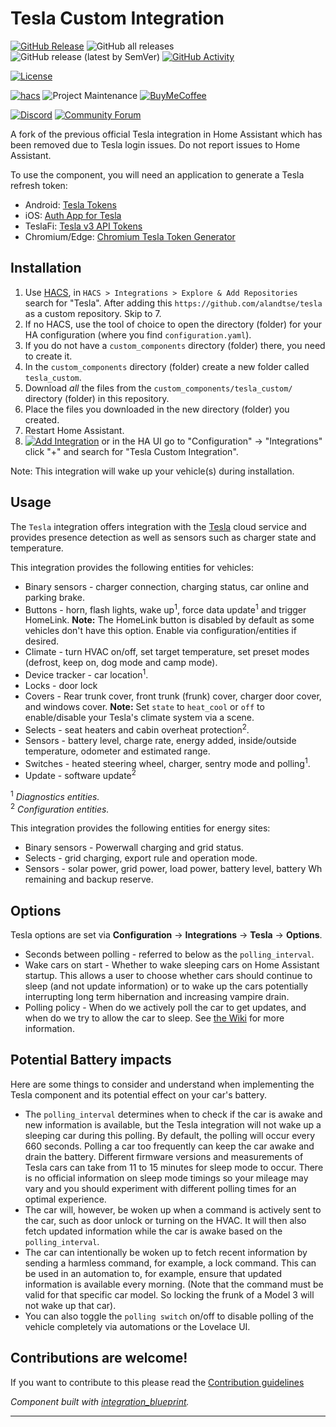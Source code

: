 # Tesla Custom Integration

[![GitHub Release][releases-shield]][releases]
![GitHub all releases][download-all]
![GitHub release (latest by SemVer)][download-latest]
[![GitHub Activity][commits-shield]][commits]

[![License][license-shield]][license]

[![hacs][hacsbadge]][hacs]
![Project Maintenance][maintenance-shield]
[![BuyMeCoffee][buymecoffeebadge]][buymecoffee]

[![Discord][discord-shield]][discord]
[![Community Forum][forum-shield]][forum]

A fork of the previous official Tesla integration in Home Assistant which has been removed due to Tesla login issues. Do not report issues to Home Assistant.

To use the component, you will need an application to generate a Tesla refresh token:

- Android: [Tesla Tokens](https://play.google.com/store/apps/details?id=net.leveugle.teslatokens)
- iOS: [Auth App for Tesla](https://apps.apple.com/us/app/auth-app-for-tesla/id1552058613)
- TeslaFi: [Tesla v3 API Tokens](https://support.teslafi.com/en/communities/1/topics/16979-tesla-v3-api-tokens)
- Chromium/Edge: [Chromium Tesla Token Generator](https://github.com/DoctorMcKay/chromium-tesla-token-generator)

## Installation

1. Use [HACS](https://hacs.xyz/docs/setup/download), in `HACS > Integrations > Explore & Add Repositories` search for "Tesla". After adding this `https://github.com/alandtse/tesla` as a custom repository. Skip to 7.
2. If no HACS, use the tool of choice to open the directory (folder) for your HA configuration (where you find `configuration.yaml`).
3. If you do not have a `custom_components` directory (folder) there, you need to create it.
4. In the `custom_components` directory (folder) create a new folder called `tesla_custom`.
5. Download _all_ the files from the `custom_components/tesla_custom/` directory (folder) in this repository.
6. Place the files you downloaded in the new directory (folder) you created.
7. Restart Home Assistant.
8. [![Add Integration][add-integration-badge]][add-integration] or in the HA UI go to "Configuration" -> "Integrations" click "+" and search for "Tesla Custom Integration".

Note: This integration will wake up your vehicle(s) during installation.

<!---->

## Usage

The `Tesla` integration offers integration with the [Tesla](https://auth.tesla.com/login) cloud service and provides presence detection as well as sensors such as charger state and temperature.

This integration provides the following entities for vehicles:

- Binary sensors - charger connection, charging status, car online and parking brake.
- Buttons - horn, flash lights, wake up<sup>1</sup>, force data update<sup>1</sup> and trigger HomeLink. **Note:** The HomeLink button is disabled by default as some vehicles don't have this option. Enable via configuration/entities if desired.
- Climate - turn HVAC on/off, set target temperature, set preset modes (defrost, keep on, dog mode and camp mode).
- Device tracker - car location<sup>1</sup>.
- Locks - door lock
- Covers - Rear trunk cover, front trunk (frunk) cover, charger door cover, and windows cover.
**Note:** Set `state` to `heat_cool` or `off` to enable/disable your Tesla's climate system via a scene.
- Selects - seat heaters and cabin overheat protection<sup>2</sup>.
- Sensors - battery level, charge rate, energy added, inside/outside temperature, odometer and estimated range.
- Switches - heated steering wheel, charger, sentry mode and polling<sup>1</sup>.
- Update - software update<sup>2</sup>

<sup>1</sup> *Diagnostics entities.*<br/>
<sup>2</sup> *Configuration entities.*


This integration provides the following entities for energy sites:

- Binary sensors - Powerwall charging and grid status.
- Selects - grid charging, export rule and operation mode.
- Sensors - solar power, grid power, load power, battery level, battery Wh remaining and backup reserve.

## Options

Tesla options are set via **Configuration** -> **Integrations** -> **Tesla** -> **Options**.

- Seconds between polling - referred to below as the `polling_interval`.
- Wake cars on start - Whether to wake sleeping cars on Home Assistant startup. This allows a user to choose whether cars should continue to sleep (and not update information) or to wake up the cars potentially interrupting long term hibernation and increasing vampire drain.
- Polling policy - When do we actively poll the car to get updates, and when do we try to allow the car to sleep. See [the Wiki](https://github.com/alandtse/tesla/wiki/Polling-policy) for more information.

## Potential Battery impacts

Here are some things to consider and understand when implementing the Tesla component and its potential effect on your car's battery.

- The `polling_interval` determines when to check if the car is awake and new information is available, but the Tesla integration will not wake up a sleeping car during this polling. By default, the polling will occur every 660 seconds. Polling a car too frequently can keep the car awake and drain the battery. Different firmware versions and measurements of Tesla cars can take from 11 to 15 minutes for sleep mode to occur. There is no official information on sleep mode timings so your mileage may vary and you should experiment with different polling times for an optimal experience.
- The car will, however, be woken up when a command is actively sent to the car, such as door unlock or turning on the HVAC. It will then also fetch updated information while the car is awake based on the `polling_interval`.
- The car can intentionally be woken up to fetch recent information by sending a harmless command, for example, a lock command. This can be used in an automation to, for example, ensure that updated information is available every morning. (Note that the command must be valid for that specific car model. So locking the frunk of a Model 3 will not wake up that car).
- You can also toggle the `polling switch` on/off to disable polling of the vehicle completely via automations or the Lovelace UI.

## Contributions are welcome!

If you want to contribute to this please read the [Contribution guidelines](CONTRIBUTING.md)

_Component built with [integration_blueprint][integration_blueprint]._

---

[integration_blueprint]: https://github.com/custom-components/integration_blueprint
[buymecoffee]: https://www.buymeacoffee.com/alandtse
[buymecoffeebadge]: https://img.shields.io/badge/buy%20me%20a%20coffee-donate-yellow.svg?style=for-the-badge
[commits-shield]: https://img.shields.io/github/commit-activity/w/alandtse/tesla?style=for-the-badge
[commits]: https://github.com/alandtse/tesla/commits/main
[hacs]: https://github.com/hacs/integration
[hacsbadge]: https://img.shields.io/badge/HACS-Custom-orange.svg?style=for-the-badge
[discord]: https://discord.gg/Qa5fW2R
[discord-shield]: https://img.shields.io/discord/330944238910963714.svg?style=for-the-badge
[forum-shield]: https://img.shields.io/badge/community-forum-brightgreen.svg?style=for-the-badge
[forum]: https://community.home-assistant.io/
[license]: LICENSE
[license-shield]: https://img.shields.io/github/license/alandtse/tesla.svg?style=for-the-badge
[maintenance-shield]: https://img.shields.io/badge/maintainer-Alan%20Tse%20%40alandtse-blue.svg?style=for-the-badge
[releases-shield]: https://img.shields.io/github/release/alandtse/tesla.svg?style=for-the-badge
[releases]: https://github.com/alandtse/tesla/releases
[download-all]: https://img.shields.io/github/downloads/alandtse/tesla/total?style=for-the-badge
[download-latest]: https://img.shields.io/github/downloads/alandtse/tesla/latest/total?style=for-the-badge
[add-integration]: https://my.home-assistant.io/redirect/config_flow_start?domain=tesla_custom
[add-integration-badge]: https://my.home-assistant.io/badges/config_flow_start.svg
